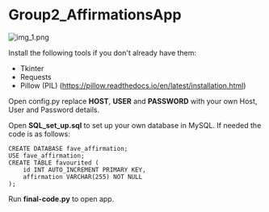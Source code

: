 # Group2_AffirmationsApp

![img_1.png](Images/logo_for_readme.png)

Install the following tools if you don't already have them: <br>
- Tkinter 
- Requests 
- Pillow (PIL) (https://pillow.readthedocs.io/en/latest/installation.html)

Open config.py replace **HOST**, **USER** and **PASSWORD** with your own 
Host, User and Password details. 

Open **SQL_set_up.sql** to set up your own database in MySQL. If needed the code is as follows:

```
CREATE DATABASE fave_affirmation;
USE fave_affirmation;
CREATE TABLE favourited (
    id INT AUTO_INCREMENT PRIMARY KEY,
    affirmation VARCHAR(255) NOT NULL
); 
```

Run **final-code.py** to open app.
